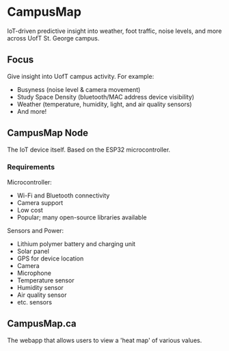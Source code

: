 # CampusMap
IoT-driven predictive insight into weather, foot traffic, noise levels, and more across UofT St. George campus.

## Focus

Give insight into UofT campus activity. For example:

- Busyness (noise level & camera movement)
- Study Space Density (bluetooth/MAC address device visibility)
- Weather (temperature, humidity, light, and air quality sensors)
- And more!

## CampusMap Node

The IoT device itself. Based on the ESP32 microcontroller.

### Requirements

Microcontroller:
- Wi-Fi and Bluetooth connectivity
- Camera support
- Low cost
- Popular; many open-source libraries available

Sensors and Power:
- Lithium polymer battery and charging unit
- Solar panel
- GPS for device location
- Camera
- Microphone
- Temperature sensor
- Humidity sensor
- Air quality sensor
- etc. sensors

## CampusMap.ca

The webapp that allows users to view a 'heat map' of various values.